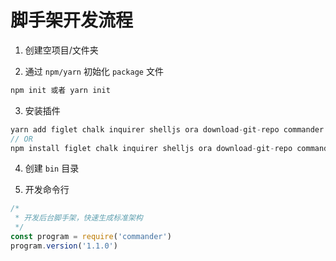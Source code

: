 # 脚手架开发流程

1. 创建空项目/文件夹

2. 通过 `npm/yarn` 初始化 `package` 文件
```js
npm init 或者 yarn init
```

3. 安装插件
```js
yarn add figlet chalk inquirer shelljs ora download-git-repo commander -S
// OR
npm install figlet chalk inquirer shelljs ora download-git-repo commander -S
```

4. 创建 `bin` 目录

5. 开发命令行
```js
/*
 * 开发后台脚手架，快速生成标准架构
 */
const program = require('commander')
program.version('1.1.0')
```
